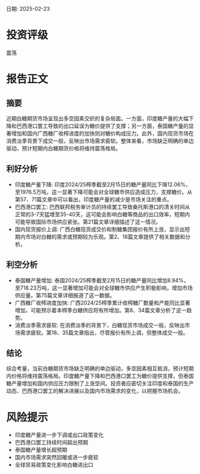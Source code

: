 
日期: 2025-02-23

# 投资评级

震荡

# 报告正文

## 摘要

近期白糖期货市场呈现出多空因素交织的复杂局面。一方面，印度糖产量的大幅下降和巴西港口罢工导致的出口延误为糖价提供了支撑；另一方面，泰国糖产量的显著增加和国内广西糖厂收榨进度的加快则对糖价构成压力。此外，国内现货市场在消费淡季背景下成交一般，反映出市场需求疲软。整体来看，市场缺乏明确的单边驱动，预计短期内白糖期货价格将维持震荡格局。

## 利好分析

* 印度糖产量下降: 印度2024/25榨季截至2月15日的糖产量同比下降12.06%，至1976.5万吨，这一显著下降可能会对全球糖市供应造成压力，支撑糖价。从第57、71篇文章中可以看出，印度糖产量的减少是市场关注的重点。
* 巴西港口罢工: 巴西联邦税务审计员的持续罢工导致桑托斯港口的清关时间从正常的3-7天猛增至35-40天，这可能会影响白糖等商品的出口效率，短期内可能导致国际市场供应紧张。第21篇文章详细描述了这一情况。
* 国内现货报价上调: 广西白糖现货成交价和制糖集团报价有所上涨，显示出短期内市场对白糖的需求或预期较为乐观。第2、18篇文章提供了相关数据和分析。

## 利空分析

* 泰国糖产量增加: 泰国2024/25榨季截至2月15日的糖产量同比增加8.94%，至718.23万吨，这一显著增加可能会对全球糖市供应产生积极影响，增加市场供应量。第75篇文章详细报道了这一数据。
* 广西糖厂收榨进度加快: 广西2024/25榨季累计收榨糖厂数量和产能同比显著增加，可能预示着本榨季白糖供应将有所增加。第8、34篇文章分析了这一趋势。
* 消费淡季需求疲软: 在消费淡季的背景下，白糖现货市场成交一般，反映出市场需求疲软。第18、35篇文章指出，尽管报价有所上调，但整体成交一般。

## 结论

综合考量，当前白糖期货市场缺乏明确的单边驱动，多空因素相互抵消，预计短期内价格将维持震荡格局。印度糖产量下降和巴西港口罢工为糖价提供支撑，但泰国糖产量增加和国内供应压力限制了上涨空间。投资者应密切关注印度和泰国的生产动态、巴西港口罢工的解决进展以及国内市场需求的变化，以把握市场机会。

# 风险提示

* 印度糖产量进一步下调或出口政策变化
* 巴西港口罢工持续时间超出预期
* 泰国糖产量增长超预期
* 国内市场需求突然回暖或进一步疲软
* 全球贸易政策变化影响白糖进出口
